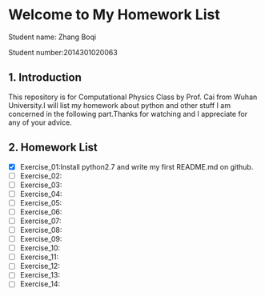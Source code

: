 # Welcome to My Homework List
Student name: Zhang Boqi

Student number:2014301020063

 

**1. Introduction**
---------------
This repository is for Computational Physics Class by Prof. Cai from Wuhan University.I will list my homework about python and other stuff I am concerned in the following part.Thanks for watching and I appreciate for any of your advice.

 

**2. Homework List**
----------------
- [x] Exercise_01:Install python2.7 and write my first README.md on github.
- [ ] Exercise_02:
- [ ] Exercise_03:
- [ ] Exercise_04:
- [ ] Exercise_05:
- [ ] Exercise_06:
- [ ] Exercise_07:
- [ ] Exercise_08:
- [ ] Exercise_09:
- [ ] Exercise_10:
- [ ] Exercise_11:
- [ ] Exercise_12:
- [ ] Exercise_13:
- [ ] Exercise_14:
